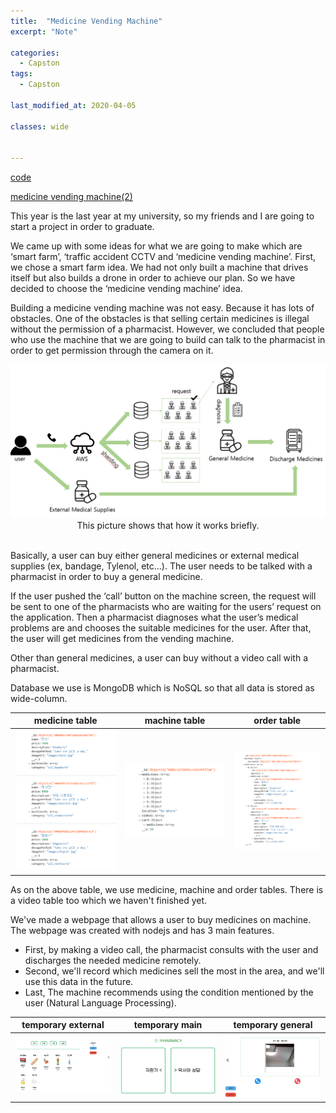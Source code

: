 ```yaml
---
title:  "Medicine Vending Machine"
excerpt: "Note"

categories:
  - Capston
tags:
  - Capston

last_modified_at: 2020-04-05

classes: wide
  

---
```


[code](https://github.com/sammiee5311/medicine_vending_machine)

[medicine vending machine(2)](https://sammiee5311.github.io/capston/Medicine-Vending-Machine(2)/)

This year is the last year at my university, so my friends and I are going to start a project in order to graduate.<br>

We came up with some ideas for what we are going to make which are ‘smart farm’, ‘traffic accident CCTV and ‘medicine vending machine’. First, we chose a smart farm idea. We had not only built a machine that drives itself but also builds a drone in order to achieve our plan. So we have decided to choose the ‘medicine vending machine’ idea.<br>

Building a medicine vending machine was not easy. Because it has lots of obstacles. One of the obstacles is that selling certain medicines is illegal without the permission of a pharmacist. However, we concluded that people who use the machine that we are going to build can talk to the pharmacist in order to get permission through the camera on it.<br>


<center> <img src="/assets/images/medicine_vending_machine/how_it_works.png" width="720"> </center>

<center> This picture shows that how it works briefly. </center> <br>

Basically, a user can buy either general medicines or external medical supplies (ex, bandage, Tylenol, etc…). The user needs to be talked with a pharmacist in order to buy a general medicine. <br>

If the user pushed the ‘call’ button on the machine screen, the request will be sent to one of the pharmacists who are waiting for the users’ request on the application. Then a pharmacist diagnoses what the user’s medical problems are and chooses the suitable medicines for the user. After that, the user will get medicines from the vending machine.<br>

Other than general medicines, a user can buy without a video call with a pharmacist. <br>


Database we use is MongoDB which is NoSQL so that all data is stored as wide-column. 


medicine table | machine table | order table
:------------: | :-----------: | :-----------:
<img src="/assets/images/medicine_vending_machine/medicine_table.png" width="720">  | <img src="/assets/images/medicine_vending_machine/machine_table.png" width="720"> | <img src="/assets/images/medicine_vending_machine/order_table.png" width="720">

As on the above table, we use medicine, machine and order tables. There is a video table too which we haven't finished yet. <br>

We've made a webpage that allows a user to buy medicines on machine. The webpage was created with nodejs and has 3 main features. <br>
- First, by making a video call, the pharmacist consults with the user and discharges the needed medicine remotely.
- Second, we'll record which medicines sell the most in the area, and we'll use this data in the future.
- Last, The machine recommends using the condition mentioned by the user (Natural Language Processing).

temporary external | temporary main | temporary general 
:------------: | :-----------:  | :-----------:  
<img src="/assets/images/medicine_vending_machine/temporary_web1.png" width="720">  | <img src="/assets/images/medicine_vending_machine/temporary_web0.png" width="720"> | <img src="/assets/images/medicine_vending_machine/temporary_web2.png" width="720">